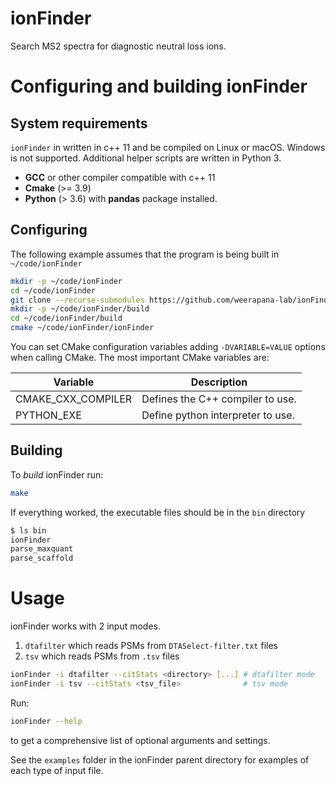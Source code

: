 # ionFinder
Search MS2 spectra for diagnostic neutral loss ions.

# Configuring and building ionFinder

## System requirements
`ionFinder` in written in c++ 11 and be compiled on Linux or macOS. Windows is not supported. Additional helper scripts are written in Python 3.

* **GCC** or other compiler compatible with c++ 11
* **Cmake** (>= 3.9)
* **Python** (> 3.6) with **pandas** package installed.

## Configuring
The following example assumes that the program is being built in `~/code/ionFinder`
```bash
mkdir -p ~/code/ionFinder
cd ~/code/ionFinder
git clone --recurse-submodules https://github.com/weerapana-lab/ionFinder
mkdir -p ~/code/ionFinder/build
cd ~/code/ionFinder/build
cmake ~/code/ionFinder/ionFinder
```

You can set CMake configuration variables adding `-DVARIABLE=VALUE` options when calling CMake. The most important CMake variables are:

| Variable | Description |
| -------- | ----------- |
| CMAKE_CXX_COMPILER | Defines the C++ compiler to use.|
| PYTHON_EXE | Define python interpreter to use. |

## Building
To *build* ionFinder run:
```bash
make
```

If everything worked, the executable files should be in the `bin` directory
```bash
$ ls bin
ionFinder
parse_maxquant
parse_scaffold
```

# Usage

ionFinder works with 2 input modes.
1. `dtafilter` which reads PSMs from `DTASelect-filter.txt` files
2. `tsv` which reads PSMs from `.tsv` files 

```bash
ionFinder -i dtafilter --citStats <directory> [...] # dtafilter mode
ionFinder -i tsv --citStats <tsv_file>              # tsv mode
```

Run:
```bash
ionFinder --help
```
to get a comprehensive list of optional arguments and settings.

See the `examples` folder in the ionFinder parent directory for examples of each type of input file.
